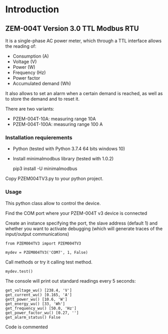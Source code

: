 # Introduction

## ZEM-004T Version 3.0 TTL Modbus RTU

It is a single-phase AC power meter, which through a TTL interface allows the reading of:
- Consumption (A)
- Voltage (V)
- Power (W)
- Frequency (Hz)
- Power factor
- Accumulated demand (Wh)

It also allows to set an alarm when a certain demand is reached, as well as to store the demand and to reset it.

There are two variants: 
- PZEM-004T-10A: measuring range 10A 
- PZEM-004T-100A: measuring range 100 A 


### Installation requierements

- Python (tested with Python 3.7.4 64 bits windows 10) 
- Install minimalmodbus library (tested with 1.0.2)
    
    pip3 install -U minimalmodbus

Copy PZEM004TV3.py to your python project.


### Usage

This python class allow to control the device.

Find the COM port where your PZEM-004T v3 device is connected

Create an instance specifying the port, the slave address (default 1) and whether you want to activate debugging (which will generate traces of the input/output communications)

    from PZEM004TV3 import PZEM004TV3

    mydev = PZEM004TV3('COM7', 1, False)
   
Call methods or try it calling test method.

    mydev.test()

The console will print out standard readings every 5 seconds: 

    get_voltage_wu() [238.4, 'V']
    get_current_wu() [0.165, 'A']
    gett_power_wu() [10.6, 'W']
    get_energy_wu() [33, 'Wh']
    get_frequency_wu() [50.0, 'Hz']
    get_power_factor_wu() [0.27, '']
    get_alarm_status() False

Code is commented
